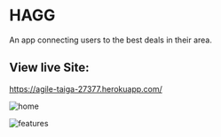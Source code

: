 # HAGG
An app connecting users to the best deals in their area. 
## View live Site:
https://agile-taiga-27377.herokuapp.com/

![home](https://i.imgur.com/NqJV1wY.png)

![features](https://i.imgur.com/uuTkq8h.png)




